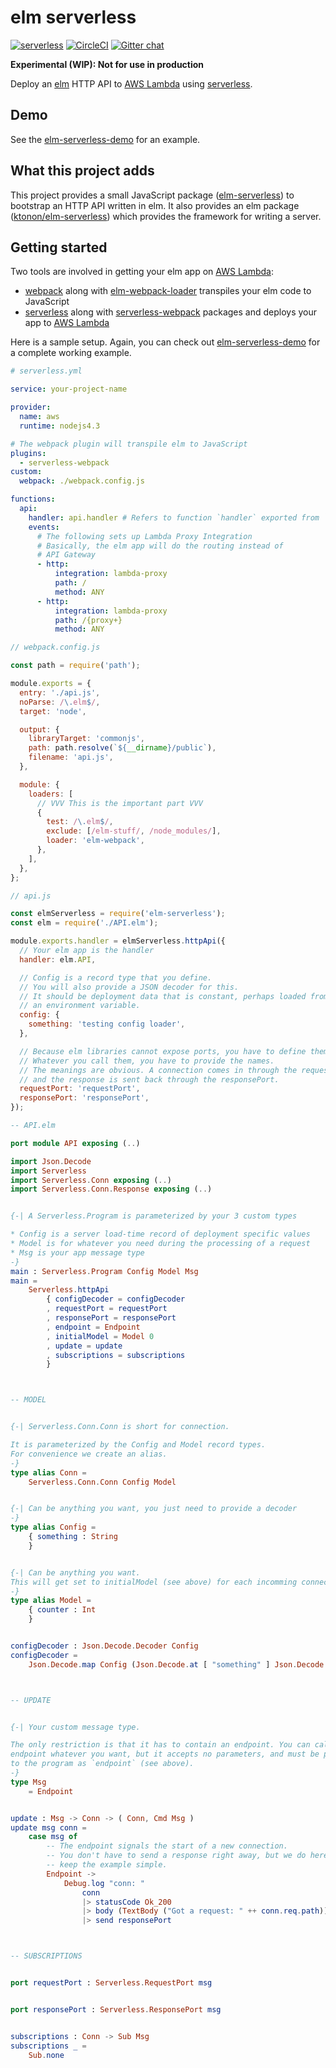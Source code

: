 elm serverless
==============

[![serverless](http://public.serverless.com/badges/v3.svg)](http://www.serverless.com)
[![CircleCI](https://circleci.com/gh/ktonon/elm-serverless.svg?style=svg)](https://circleci.com/gh/ktonon/elm-serverless)
[![Gitter chat](https://badges.gitter.im/ktonon/elm-serverless.png)](https://gitter.im/elm-serverless/Lobby)

__Experimental (WIP): Not for use in production__

Deploy an [elm][] HTTP API to [AWS Lambda][] using [serverless][].

## Demo

See the [elm-serverless-demo][] for an example.

## What this project adds

This project provides a small JavaScript package ([elm-serverless][]) to bootstrap an HTTP API written in elm. It also provides an elm package ([ktonon/elm-serverless][]) which provides the framework for writing a server.

## Getting started

Two tools are involved in getting your elm app on [AWS Lambda][]:

* [webpack][] along with [elm-webpack-loader][] transpiles your elm code to JavaScript
* [serverless][] along with [serverless-webpack][] packages and deploys your app to [AWS Lambda][]

Here is a sample setup. Again, you can check out [elm-serverless-demo][] for a complete working example.

```yaml
# serverless.yml

service: your-project-name

provider:
  name: aws
  runtime: nodejs4.3

# The webpack plugin will transpile elm to JavaScript
plugins:
  - serverless-webpack
custom:
  webpack: ./webpack.config.js

functions:
  api:
    handler: api.handler # Refers to function `handler` exported from `api.js`
    events:
      # The following sets up Lambda Proxy Integration
      # Basically, the elm app will do the routing instead of
      # API Gateway
      - http:
          integration: lambda-proxy
          path: /
          method: ANY
      - http:
          integration: lambda-proxy
          path: /{proxy+}
          method: ANY
```

```js
// webpack.config.js

const path = require('path');

module.exports = {
  entry: './api.js',
  noParse: /\.elm$/,
  target: 'node',

  output: {
    libraryTarget: 'commonjs',
    path: path.resolve(`${__dirname}/public`),
    filename: 'api.js',
  },

  module: {
    loaders: [
      // VVV This is the important part VVV
      {
        test: /\.elm$/,
        exclude: [/elm-stuff/, /node_modules/],
        loader: 'elm-webpack',
      },
    ],
  },
};
```

```js
// api.js

const elmServerless = require('elm-serverless');
const elm = require('./API.elm');

module.exports.handler = elmServerless.httpApi({
  // Your elm app is the handler
  handler: elm.API,

  // Config is a record type that you define.
  // You will also provide a JSON decoder for this.
  // It should be deployment data that is constant, perhaps loaded from
  // an environment variable.
  config: {
    something: 'testing config loader',
  },

  // Because elm libraries cannot expose ports, you have to define them.
  // Whatever you call them, you have to provide the names.
  // The meanings are obvious. A connection comes in through the requestPort,
  // and the response is sent back through the responsePort.
  requestPort: 'requestPort',
  responsePort: 'responsePort',
});
```

```elm
-- API.elm

port module API exposing (..)

import Json.Decode
import Serverless
import Serverless.Conn exposing (..)
import Serverless.Conn.Response exposing (..)


{-| A Serverless.Program is parameterized by your 3 custom types

* Config is a server load-time record of deployment specific values
* Model is for whatever you need during the processing of a request
* Msg is your app message type
-}
main : Serverless.Program Config Model Msg
main =
    Serverless.httpApi
        { configDecoder = configDecoder
        , requestPort = requestPort
        , responsePort = responsePort
        , endpoint = Endpoint
        , initialModel = Model 0
        , update = update
        , subscriptions = subscriptions
        }



-- MODEL


{-| Serverless.Conn.Conn is short for connection.

It is parameterized by the Config and Model record types.
For convenience we create an alias.
-}
type alias Conn =
    Serverless.Conn.Conn Config Model


{-| Can be anything you want, you just need to provide a decoder
-}
type alias Config =
    { something : String
    }


{-| Can be anything you want.
This will get set to initialModel (see above) for each incomming connection.
-}
type alias Model =
    { counter : Int
    }


configDecoder : Json.Decode.Decoder Config
configDecoder =
    Json.Decode.map Config (Json.Decode.at [ "something" ] Json.Decode.string)



-- UPDATE


{-| Your custom message type.

The only restriction is that it has to contain an endpoint. You can call the
endpoint whatever you want, but it accepts no parameters, and must be provided
to the program as `endpoint` (see above).
-}
type Msg
    = Endpoint


update : Msg -> Conn -> ( Conn, Cmd Msg )
update msg conn =
    case msg of
        -- The endpoint signals the start of a new connection.
        -- You don't have to send a response right away, but we do here to
        -- keep the example simple.
        Endpoint ->
            Debug.log "conn: "
                conn
                |> statusCode Ok_200
                |> body (TextBody ("Got a request: " ++ conn.req.path))
                |> send responsePort



-- SUBSCRIPTIONS


port requestPort : Serverless.RequestPort msg


port responsePort : Serverless.ResponsePort msg


subscriptions : Conn -> Sub Msg
subscriptions _ =
    Sub.none
```

[AWS Lambda]:https://aws.amazon.com/lambda
[elm-serverless]:https://www.npmjs.com/package/elm-serverless
[elm-serverless-demo]:https://github.com/ktonon/elm-serverless-demo
[elm-webpack-loader]:https://github.com/elm-community/elm-webpack-loader
[elm]:http://elm-lang.org/
[ktonon/elm-serverless]:http://package.elm-lang.org/packages/ktonon/elm-serverless/latest
[serverless-webpack]:https://github.com/elastic-coders/serverless-webpack
[serverless]:https://github.com/serverless/serverless
[webpack]:https://webpack.github.io/
